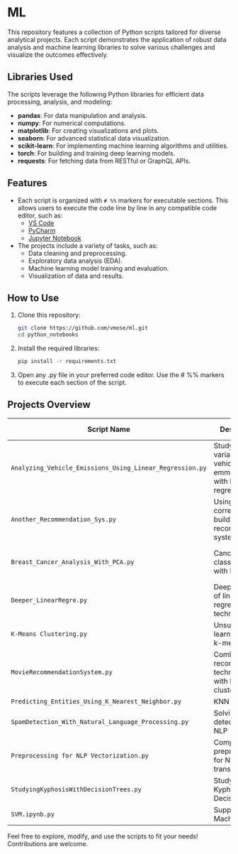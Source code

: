 # ML  

This repository features a collection of Python scripts tailored for diverse analytical projects. Each script demonstrates the application of robust data analysis and machine learning libraries to solve various challenges and visualize the outcomes effectively. 

## Libraries Used  

The scripts leverage the following Python libraries for efficient data processing, analysis, and modeling: 

- **pandas**: For data manipulation and analysis.  
- **numpy**: For numerical computations.  
- **matplotlib**: For creating visualizations and plots.  
- **seaborn**: For advanced statistical data visualization.  
- **scikit-learn**: For implementing machine learning algorithms and utilities.  
- **torch**: For building and training deep learning models.  
- **requests**: For fetching data from RESTful or GraphQL APIs. 
    
## Features  

- Each script is organized with `# %%` markers for executable sections. This allows users to execute the code line by line in any compatible code editor, such as:  
  - [VS Code](https://code.visualstudio.com/)  
  - [PyCharm](https://www.jetbrains.com/pycharm/)  
  - [Jupyter Notebook](https://jupyter.org/)  
- The projects include a variety of tasks, such as:  
  - Data cleaning and preprocessing.  
  - Exploratory data analysis (EDA).  
  - Machine learning model training and evaluation.  
  - Visualization of data and results.  

## How to Use  

1. Clone this repository:  
   ```bash  
   git clone https://github.com/vmose/ml.git  
   cd python_notebooks
2. Install the required libraries:
    ```bash
    pip install -r requirements.txt  
3. Open any .py file in your preferred code editor. Use the # %% markers to execute each section of the script.

## Projects Overview  

| Script Name         | Description                               | Key Tools/Techniques          |
|---------------------|-------------------------------------------|-----------------------------|
| `Analyzing_Vehicle_Emissions_Using_Linear_Regression.py`  | Studying variables of vehicles emmissions with linear regression. | pandas, Linear Regression, matplotlib |
| `Another_Recommendation_Sys.py`     | Using correlation to build a recommender system.            | Python3    |
| `Breast_Cancer_Analysis_With_PCA.py`        | Cancer classificatoin with PCA.               | matplotlib, seabon, Principal Component Analysis (PCA)    |
| `Deeper_LinearRegre.py`          | Deeper study of linear regression techniques                            |  pandas, Linear Regression, matplotlib                       |
| `K-Means Clustering.py`         | Unsupervised learning with k-means                          |  numpy, K-Means Clustering                |
| `MovieRecommendationSystem.py`          | Combining recommender techniques with k-means clustering               | torch, Python3, K-Means Clustering                 |
| `Predicting_Entities_Using_K_Nearest_Neighbor.py`  | KNN Clustering                                     | KNN, matplotlib                      |
| `SpamDetection_With_Natural_Language_Processing.py`  | Solving spam detection with NLP                       | NLP                  	  |
| `Preprocessing for NLP Vectorization.py`         | Comprehensive preprocessing for NLP transformation                        | BeautifulSoup NLP                 |
| `StudyingKyphosisWithDecisionTrees.py`  | Studying Kyphosis With Decision Trees     | Decision trees          |
| `SVM.ipynb.py`  | Support Vector Machines  | SVM            |

   Feel free to explore, modify, and use the scripts to fit your needs! Contributions are welcome.
